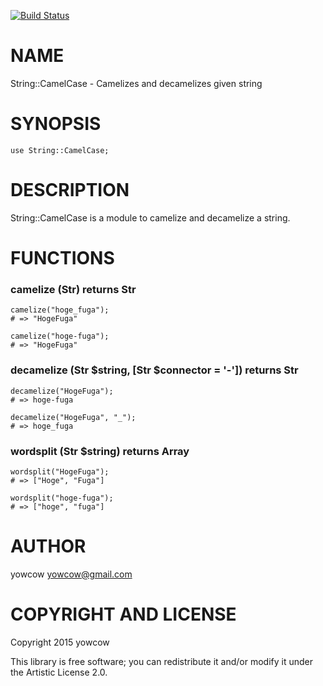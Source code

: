 [![Build Status](https://travis-ci.org/yowcow/p6-String-CamelCase.svg?branch=master)](https://travis-ci.org/yowcow/p6-String-CamelCase)

NAME
====

String::CamelCase - Camelizes and decamelizes given string

SYNOPSIS
========

    use String::CamelCase;

DESCRIPTION
===========

String::CamelCase is a module to camelize and decamelize a string.

FUNCTIONS
=========

### camelize (Str) returns Str

    camelize("hoge_fuga");
    # => "HogeFuga"

    camelize("hoge-fuga");
    # => "HogeFuga"

### decamelize (Str $string, [Str $connector = '-']) returns Str

    decamelize("HogeFuga");
    # => hoge-fuga

    decamelize("HogeFuga", "_");
    # => hoge_fuga

### wordsplit (Str $string) returns Array

    wordsplit("HogeFuga");
    # => ["Hoge", "Fuga"]

    wordsplit("hoge-fuga");
    # => ["hoge", "fuga"]

AUTHOR
======

yowcow <yowcow@gmail.com>

COPYRIGHT AND LICENSE
=====================

Copyright 2015 yowcow

This library is free software; you can redistribute it and/or modify it under the Artistic License 2.0.
